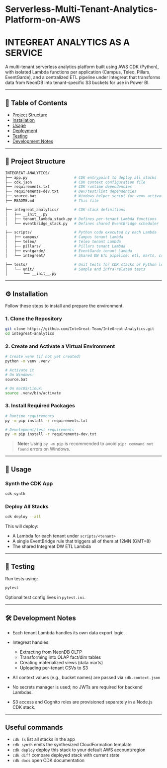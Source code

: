 # Serverless-Multi-Tenant-Analytics-Platform-on-AWS
# INTEGREAT ANALYTICS AS A SERVICE

A multi-tenant serverless analytics platform built using AWS CDK (Python),
with isolated Lambda functions per application (Campus, Teleo, Pillars, EventGarde),
and a centralized ETL pipeline under Integreat that transforms data from NeonDB
into tenant-specific S3 buckets for use in Power BI.

---

## 📑 Table of Contents

* [Project Structure](#project-structure)
* [Installation](#installation)
* [Usage](#usage)
* [Deployment](#deployment)
* [Testing](#testing)
* [Development Notes](#development-notes)

---

## 📁 Project Structure

```bash
INTEGREAT-ANALYTICS/
├── app.py                     # CDK entrypoint to deploy all stacks
├── cdk.json                   # CDK context configuration file
├── requirements.txt           # CDK runtime dependencies
├── requirements-dev.txt       # Dev/test/lint dependencies
├── source.bat                 # Windows helper script for venv activation + install
├── README.md                  # This file

├── integreat_analytics/       # CDK stack definitions
│   ├── __init__.py
│   ├── tenant_lambda_stack.py # Defines per-tenant Lambda functions
│   └── eventbridge_stack.py   # Defines shared EventBridge scheduler

├── scripts/                   # Python code executed by each Lambda
│   ├── campus/                # Campus tenant Lambda
│   ├── teleo/                 # Teleo tenant Lambda
│   ├── pillars/               # Pillars tenant Lambda
│   ├── evntgarde/             # EventGarde tenant Lambda
│   └── integreat/             # Shared DW ETL pipeline: etl, marts, csv upload

├── tests/                     # Unit tests for CDK stacks or Python logic
│   └── unit/                  # Sample and infra-related tests
│       └── __init__.py
```

---

## ⚙️ Installation

Follow these steps to install and prepare the environment.

### 1. Clone the Repository

```bash
git clone https://github.com/InteGreat-Team/InteGreat-Analytics.git
cd integreat-analytics
```

### 2. Create and Activate a Virtual Environment

```bash
# Create venv (if not yet created)
python -m venv .venv

# Activate it
# On Windows:
source.bat

# On macOS/Linux:
source .venv/bin/activate
```

### 3. Install Required Packages

```bash
# Runtime requirements
py -m pip install -r requirements.txt

# Development/test requirements
py -m pip install -r requirements-dev.txt
```

> **Note:** Using `py -m pip` is recommended to avoid `pip: command not found` errors on Windows.

---

## 🚀 Usage

### Synth the CDK App

```bash
cdk synth
```

### Deploy All Stacks

```bash
cdk deploy --all
```

This will deploy:

* A Lambda for each tenant under `scripts/<tenant>`
* A single EventBridge rule that triggers all of them at 12MN (GMT+8)
* The shared Integreat DW ETL Lambda

---

## 🧪 Testing

Run tests using:

```bash
pytest
```

Optional test config lives in `pytest.ini`.

---

## 🛠 Development Notes

* Each tenant Lambda handles its own data export logic.
* Integreat handles:

  * Extracting from NeonDB OLTP
  * Transforming into OLAP fact/dim tables
  * Creating materialized views (data marts)
  * Uploading per-tenant CSVs to S3
* All context values (e.g., bucket names) are passed via `cdk.context.json`
* No secrets manager is used; no JWTs are required for backend Lambdas.
* S3 access and Cognito roles are provisioned separately in a Node.js CDK stack.

---

## Useful commands

 * `cdk ls`          list all stacks in the app
 * `cdk synth`       emits the synthesized CloudFormation template
 * `cdk deploy`      deploy this stack to your default AWS account/region
 * `cdk diff`        compare deployed stack with current state
 * `cdk docs`        open CDK documentation
